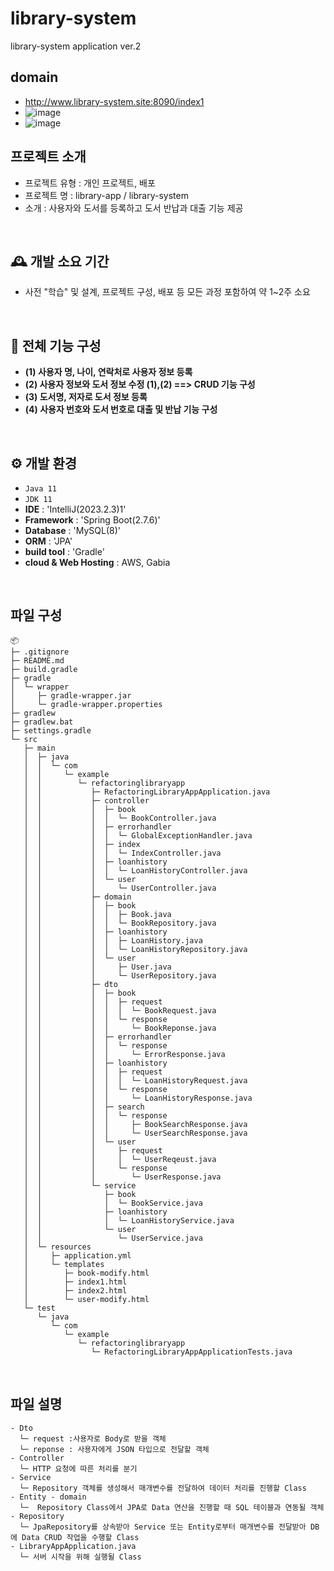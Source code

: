 # library-system
library-system application ver.2

## domain
- http://www.library-system.site:8090/index1
- ![image](https://github.com/ljbok/library-system/assets/149353095/db80c193-b82a-4b5d-9548-ca54d063d2e3)
- ![image](https://github.com/ljbok/library-system/assets/149353095/80ea74f5-51cd-4cf7-aa23-8e338457584f)

## 프로젝트 소개
- 프로젝트 유형 : 개인 프로젝트, 배포
- 프로젝트 명 : library-app / library-system
- 소개 : 사용자와 도서를 등록하고 도서 반납과 대출 기능 제공
<br>

## 🕰️ 개발 소요 기간
- 사전 "학습" 및 설계, 프로젝트 구성, 배포 등 모든 과정 포함하여 약 1~2주 소요
 <br>
 
## 📌  전체 기능 구성
- **(1) 사용자 명, 나이, 연락처로 사용자 정보 등록**
- **(2) 사용자 정보와 도서 정보 수정 (1),(2) ==> CRUD 기능 구성**
- **(3) 도서명, 저자로 도서 정보 등록**
- **(4) 사용자 번호와 도서 번호로 대출 및 반납 기능 구성**
<br>

## ⚙️ 개발 환경
- `Java 11`
- `JDK 11`
- **IDE** : 'IntelliJ(2023.2.3)1'
- **Framework** : 'Spring Boot(2.7.6)'
- **Database** : 'MySQL(8)'
- **ORM** : 'JPA'
- **build tool** : 'Gradle'
- **cloud & Web Hosting** : AWS, Gabia
<br>

## 파일 구성
```
📦 
├─ .gitignore
├─ README.md
├─ build.gradle
├─ gradle
│  └─ wrapper
│     ├─ gradle-wrapper.jar
│     └─ gradle-wrapper.properties
├─ gradlew
├─ gradlew.bat
├─ settings.gradle
└─ src
   ├─ main
   │  ├─ java
   │  │  └─ com
   │  │     └─ example
   │  │        └─ refactoringlibraryapp
   │  │           ├─ RefactoringLibraryAppApplication.java
   │  │           ├─ controller
   │  │           │  ├─ book
   │  │           │  │  └─ BookController.java
   │  │           │  ├─ errorhandler
   │  │           │  │  └─ GlobalExceptionHandler.java
   │  │           │  ├─ index
   │  │           │  │  └─ IndexController.java
   │  │           │  ├─ loanhistory
   │  │           │  │  └─ LoanHistoryController.java
   │  │           │  └─ user
   │  │           │     └─ UserController.java
   │  │           ├─ domain
   │  │           │  ├─ book
   │  │           │  │  ├─ Book.java
   │  │           │  │  └─ BookRepository.java
   │  │           │  ├─ loanhistory
   │  │           │  │  ├─ LoanHistory.java
   │  │           │  │  └─ LoanHistoryRepository.java
   │  │           │  └─ user
   │  │           │     ├─ User.java
   │  │           │     └─ UserRepository.java
   │  │           ├─ dto
   │  │           │  ├─ book
   │  │           │  │  ├─ request
   │  │           │  │  │  └─ BookRequest.java
   │  │           │  │  └─ response
   │  │           │  │     └─ BookReponse.java
   │  │           │  ├─ errorhandler
   │  │           │  │  └─ response
   │  │           │  │     └─ ErrorResponse.java
   │  │           │  ├─ loanhistory
   │  │           │  │  ├─ request
   │  │           │  │  │  └─ LoanHistoryRequest.java
   │  │           │  │  └─ response
   │  │           │  │     └─ LoanHistoryResponse.java
   │  │           │  ├─ search
   │  │           │  │  └─ response
   │  │           │  │     ├─ BookSearchResponse.java
   │  │           │  │     └─ UserSearchResponse.java
   │  │           │  └─ user
   │  │           │     ├─ request
   │  │           │     │  └─ UserReqeust.java
   │  │           │     └─ response
   │  │           │        └─ UserResponse.java
   │  │           └─ service
   │  │              ├─ book
   │  │              │  └─ BookService.java
   │  │              ├─ loanhistory
   │  │              │  └─ LoanHistoryService.java
   │  │              └─ user
   │  │                 └─ UserService.java
   │  └─ resources
   │     ├─ application.yml
   │     └─ templates
   │        ├─ book-modify.html
   │        ├─ index1.html
   │        ├─ index2.html
   │        └─ user-modify.html
   └─ test
      └─ java
         └─ com
            └─ example
               └─ refactoringlibraryapp
                  └─ RefactoringLibraryAppApplicationTests.java
```
<br>

## 파일 설명
```
- Dto
  └─ request :사용자로 Body로 받을 객체
  └─ reponse : 사용자에게 JSON 타입으로 전달할 객체
- Controller
  └─ HTTP 요청에 따른 처리를 분기
- Service
  └─ Repository 객체를 생성해서 매개변수를 전달하여 데이터 처리를 진행할 Class
- Entity - domain
  └─  Repository Class에서 JPA로 Data 연산을 진행할 때 SQL 테이블과 연동될 객체
- Repository
  └─ JpaRepository를 상속받아 Service 또는 Entity로부터 매개변수를 전달받아 DB에 Data CRUD 작업을 수행할 Class
- LibraryAppApplication.java
  └─ 서버 시작을 위해 실행될 Class
```
